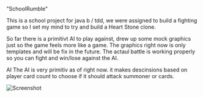 "SchoolRumble"

This is a school project for java b / tdd, we were assigned to build a fighting game so
I set my mind to try and build a Heart Stone clone.

So far there is a primitivt AI to play against,
drew up some mock graphics just so the game feels more like a game.
The graphics right now is only templates and will be fix in the future.
The actaul battle is working properly so you can fight and win/lose against the AI.

AI
The AI is very primitiv as of right now. it makes descinsions based on player card count to choose if it should attack
summoner or cards.

![Screenshot](https://user-images.githubusercontent.com/39653442/76760646-4b9fc400-678e-11ea-8f1e-2018566ee219.png)
